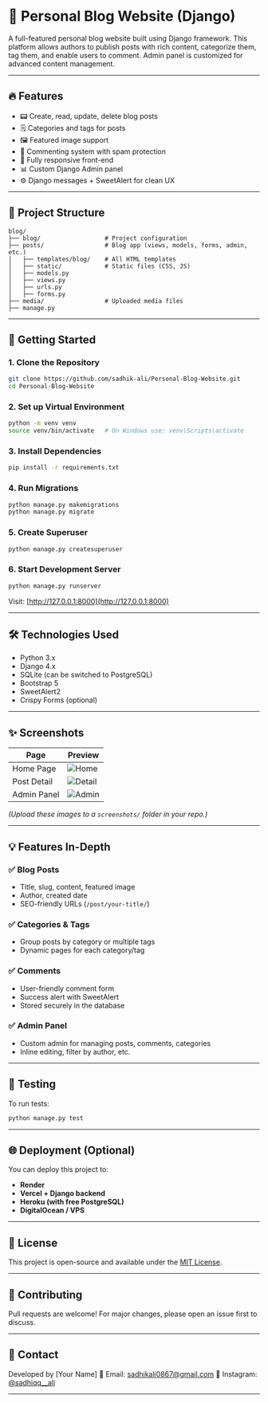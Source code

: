 # 📝 Personal Blog Website (Django)

A full-featured personal blog website built using Django framework. This platform allows authors to publish posts with rich content, categorize them, tag them, and enable users to comment. Admin panel is customized for advanced content management.

---

## 🔥 Features

* 📟 Create, read, update, delete blog posts
* 🗒️ Categories and tags for posts
* 🖼️ Featured image support
* 💬 Commenting system with spam protection
* 🎨 Fully responsive front-end
* 📊 Custom Django Admin panel
* ⚙️ Django messages + SweetAlert for clean UX

---

## 📂 Project Structure

```
blog/
├── blog/                  # Project configuration
├── posts/                 # Blog app (views, models, forms, admin, etc.)
│   ├── templates/blog/    # All HTML templates
│   ├── static/            # Static files (CSS, JS)
│   ├── models.py
│   ├── views.py
│   ├── urls.py
│   ├── forms.py
├── media/                 # Uploaded media files
├── manage.py
```

---

## 🚀 Getting Started

### 1. Clone the Repository

```bash
git clone https://github.com/sadhik-ali/Personal-Blog-Website.git
cd Personal-Blog-Website
```

### 2. Set up Virtual Environment

```bash
python -m venv venv
source venv/bin/activate   # On Windows use: venv\Scripts\activate
```

### 3. Install Dependencies

```bash
pip install -r requirements.txt
```

### 4. Run Migrations

```bash
python manage.py makemigrations
python manage.py migrate
```

### 5. Create Superuser

```bash
python manage.py createsuperuser
```

### 6. Start Development Server

```bash
python manage.py runserver
```

Visit: [http://127.0.0.1:8000](http://127.0.0.1:8000)

---

## 🛠 Technologies Used

* Python 3.x
* Django 4.x
* SQLite (can be switched to PostgreSQL)
* Bootstrap 5
* SweetAlert2
* Crispy Forms (optional)

---

## ✨ Screenshots

| Page        | Preview                           |
| ----------- | --------------------------------- |
| Home Page   | ![Home](screenshots/home.png)     |
| Post Detail | ![Detail](screenshots/detail.png) |
| Admin Panel | ![Admin](screenshots/admin.png)   |

*(Upload these images to a `screenshots/` folder in your repo.)*

---

## 💡 Features In-Depth

### ✅ Blog Posts

* Title, slug, content, featured image
* Author, created date
* SEO-friendly URLs (`/post/your-title/`)

### ✅ Categories & Tags

* Group posts by category or multiple tags
* Dynamic pages for each category/tag

### ✅ Comments

* User-friendly comment form
* Success alert with SweetAlert
* Stored securely in the database

### ✅ Admin Panel

* Custom admin for managing posts, comments, categories
* Inline editing, filter by author, etc.

---

## 🧪 Testing

To run tests:

```bash
python manage.py test
```

---

## 🌐 Deployment (Optional)

You can deploy this project to:

* **Render**
* **Vercel + Django backend**
* **Heroku (with free PostgreSQL)**
* **DigitalOcean / VPS**

---

## 📄 License

This project is open-source and available under the [MIT License](LICENSE).

---

## 🤝 Contributing

Pull requests are welcome! For major changes, please open an issue first to discuss.

---

## 📧 Contact

Developed by \[Your Name]
📩 Email: [sadhikali0867@gmail.com](mailto:sadhikali0867@gmail.com)
📸 Instagram: [@sadhiqq__ali](https://www.instagram.com/sadhiqq__ali/)

---
